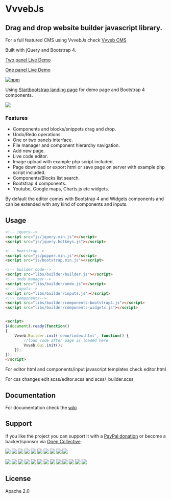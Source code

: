 # VvvebJs
 

## Drag and drop website builder javascript library.

For a full featured CMS using VvvebJs check [Vvveb CMS](https://github.com/givanz/Vvveb)

Built with jQuery and Bootstrap 4.

[Two panel Live Demo](https://www.vvveb.com/vvvebjs/editor.html)

[One panel Live Demo](https://www.vvveb.com/vvvebjs/editor.html#no-right-panel)

[![npm](https://img.shields.io/npm/v/vvvebjs.svg)](https://www.npmjs.com/package/vvvebjs)

Using [Startbootstrap landing page](https://startbootstrap.com/template-overviews/landing-page/) for demo page and Bootstrap 4 components.

<img src="https://www.vvveb.com/img/browser.png?v=1">

### Features

* Components and blocks/snippets drag and drop.
* Undo/Redo operations.
* One or two panels interface.
* File manager and component hierarchy navigation.
* Add new page.
* Live code editor.
* Image upload with example php script included.
* Page download or export html or save page on server with example php script included.
* Components/Blocks list search.
* Bootstrap 4 components.
* Youtube, Google maps, Charts.js etc widgets.

By default the editor comes with Bootstrap 4 and Widgets components and can be extended with any kind of components and inputs.

## Usage

```html
<!-- jquery-->
<script src="js/jquery.min.js"></script>
<script src="js/jquery.hotkeys.js"></script>

<!-- bootstrap-->
<script src="js/popper.min.js"></script>
<script src="js/bootstrap.min.js"></script>

<!-- builder code-->
<script src="libs/builder/builder.js"></script>	
<!-- undo manager-->
<script src="libs/builder/undo.js"></script>	
<!-- inputs-->
<script src="libs/builder/inputs.js"></script>	
<!-- components-->
<script src="libs/builder/components-bootstrap4.js"></script>	
<script src="libs/builder/components-widgets.js"></script>	


<script>
$(document).ready(function() 
{
	Vvveb.Builder.init('demo/index.html', function() {
		//load code after page is loaded here
		Vvveb.Gui.init();
	});
});
</script>
```
For editor html and components/input javascript templates check editor.html

For css changes edit scss/editor.scss and scss/_builder.scss

## Documentation

For documentation check the [wiki](https://github.com/givanz/VvvebJs/wiki)

## Support

If you like the project you can support it with a [PayPal donation](https://paypal.me/zgivan) or become a backer/sponsor via [Open Collective](https://opencollective.com/vvvebjs)


<a href="https://opencollective.com/vvvebjs/sponsors/0/website"><img src="https://opencollective.com/vvvebjs/sponsors/0/avatar"></a>
<a href="https://opencollective.com/vvvebjs/sponsors/1/website"><img src="https://opencollective.com/vvvebjs/sponsors/1/avatar"></a>
<a href="https://opencollective.com/vvvebjs/sponsors/2/website"><img src="https://opencollective.com/vvvebjs/sponsors/2/avatar"></a>
<a href="https://opencollective.com/vvvebjs/sponsors/3/website"><img src="https://opencollective.com/vvvebjs/sponsors/3/avatar"></a>
<a href="https://opencollective.com/vvvebjs/sponsors/4/website"><img src="https://opencollective.com/vvvebjs/sponsors/4/avatar"></a>
<a href="https://opencollective.com/vvvebjs/sponsors/5/website"><img src="https://opencollective.com/vvvebjs/sponsors/5/avatar"></a>
<a href="https://opencollective.com/vvvebjs/sponsors/6/website"><img src="https://opencollective.com/vvvebjs/sponsors/6/avatar"></a>
<a href="https://opencollective.com/vvvebjs/sponsors/7/website"><img src="https://opencollective.com/vvvebjs/sponsors/7/avatar"></a>
<a href="https://opencollective.com/vvvebjs/sponsors/8/website"><img src="https://opencollective.com/vvvebjs/sponsors/8/avatar"></a>
<a href="https://opencollective.com/vvvebjs/sponsors/9/website"><img src="https://opencollective.com/vvvebjs/sponsors/9/avatar"></a>

<a href="https://opencollective.com/vvvebjs/backers/0/website"><img src="https://opencollective.com/vvvebjs/backers/0/avatar"></a>
<a href="https://opencollective.com/vvvebjs/backers/1/website"><img src="https://opencollective.com/vvvebjs/backers/1/avatar"></a>
<a href="https://opencollective.com/vvvebjs/backers/2/website"><img src="https://opencollective.com/vvvebjs/backers/2/avatar"></a>
<a href="https://opencollective.com/vvvebjs/backers/3/website"><img src="https://opencollective.com/vvvebjs/backers/3/avatar"></a>
<a href="https://opencollective.com/vvvebjs/backers/4/website"><img src="https://opencollective.com/vvvebjs/backers/4/avatar"></a>
<a href="https://opencollective.com/vvvebjs/backers/5/website"><img src="https://opencollective.com/vvvebjs/backers/5/avatar"></a>
<a href="https://opencollective.com/vvvebjs/backers/6/website"><img src="https://opencollective.com/vvvebjs/backers/6/avatar"></a>
<a href="https://opencollective.com/vvvebjs/backers/7/website"><img src="https://opencollective.com/vvvebjs/backers/7/avatar"></a>
<a href="https://opencollective.com/vvvebjs/backers/8/website"><img src="https://opencollective.com/vvvebjs/backers/8/avatar"></a>
<a href="https://opencollective.com/vvvebjs/backers/9/website"><img src="https://opencollective.com/vvvebjs/backers/9/avatar"></a>
<a href="https://opencollective.com/vvvebjs/backers/10/website"><img src="https://opencollective.com/vvvebjs/backers/10/avatar"></a>
<a href="https://opencollective.com/vvvebjs/backers/11/website"><img src="https://opencollective.com/vvvebjs/backers/11/avatar"></a>
<a href="https://opencollective.com/vvvebjs/backers/12/website"><img src="https://opencollective.com/vvvebjs/backers/12/avatar"></a>


## License

Apache 2.0
